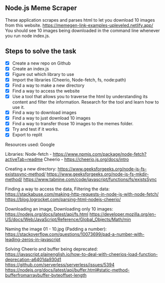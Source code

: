## Node.js Meme Scraper

These application scrapes and parses html to let you download 10 images from this website.
https://memegen-link-examples-upleveled.netlify.app/
You should see 10 images being downloaded in the command line whenever you run node index.js.

## Steps to solve the task

- [x] Create a new repo on Github
- [x] Create an index.js
- [x] Figure out which library to use
- [x] Import the libraries (Cheerio, Node-fetch, fs, node:path)
- [x] Find a way to make a new directory
- [x] Find a way to access the website
- [x] Use a tool that allows you to traverse the html by understanding its content and filter the information. Research for the tool and learn how to use it.
- [x] Find a way to download images
- [x] Find a way to just download 10 images
- [x] Find a way to transfer those 10 images to the memes folder.
- [x] Try and test if it works.
- [x] Export to replit

Resources used:
Google

Libraries:
Node-fetch - https://www.npmjs.com/package/node-fetch?activeTab=readme
Cheerio - https://cheerio.js.org/docs/intro

Creating a new directory:
https://www.geeksforgeeks.org/node-js-fs-existssync-method/
https://www.geeksforgeeks.org/node-js-fs-mkdir-method/
https://www.tabnine.com/code/javascript/functions/fs/existsSync

Finding a way to access the data, Filtering the data:
https://stackabuse.com/making-http-requests-in-node-js-with-node-fetch/
https://blog.logrocket.com/parsing-html-nodejs-cheerio/

Downloading an image, Downloading only 10 images:
https://nodejs.org/docs/latest/api/fs.html
https://developer.mozilla.org/en-US/docs/Web/JavaScript/Reference/Global_Objects/Math/min

Naming the image 01 - 10.jpg (Padding a number):
https://stackoverflow.com/questions/10073699/pad-a-number-with-leading-zeros-in-javascript

Solving Cheerio and buffer being deprecated:
https://javascript.plainenglish.io/how-to-deal-with-cheerios-load-function-deprecation-a6401da930d1
https://github.com/serverless/serverless/issues/5394
https://nodejs.org/docs/latest/api/buffer.html#static-method-bufferfromarraybuffer-byteoffset-length
